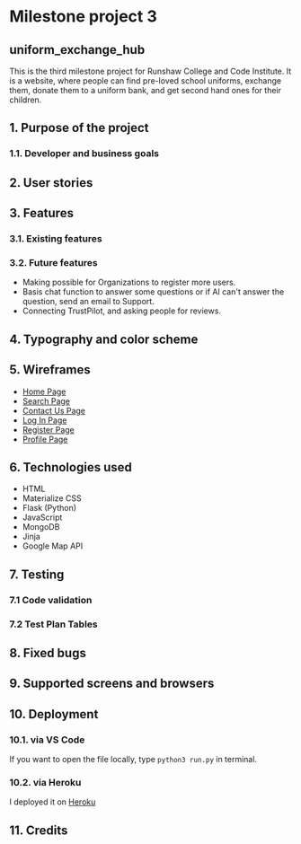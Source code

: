 # Milestone project 3
## uniform_exchange_hub
This is the third milestone project for Runshaw College and Code Institute. It is a website, where people can find pre-loved school uniforms, exchange them, donate them to a uniform bank, and get second hand ones for their children.

## 1. Purpose of the project
  ### 1.1. Developer and business goals
## 2. User stories
## 3. Features
   ### 3.1. Existing features
   ### 3.2. Future features
   * Making possible for Organizations to register more users.
   * Basis chat function to answer some questions or if AI can't answer the question, send an email to Support.
   * Connecting TrustPilot, and asking people for reviews.
## 4. Typography and color scheme
## 5. Wireframes
* [Home Page](static/images/Home%20Page.pdf)
* [Search Page](static/images/Search%20Page.pdf)
* [Contact Us Page](static/images/Contact%20Us%20Page.pdf)
* [Log In Page](static/images/Log%20In%20Page.pdf)
* [Register Page](static/images/Register%20Page.pdf)
* [Profile Page](static/images/Profile%20Page.pdf)
## 6. Technologies used
* HTML
* Materialize CSS
* Flask (Python)
* JavaScript
* MongoDB
* Jinja
* Google Map API
## 7. Testing
   ### 7.1 Code validation
   ### 7.2 Test Plan Tables
## 8. Fixed bugs
## 9. Supported screens and browsers
## 10. Deployment
   ### 10.1. via VS Code
   If you want to open the file locally, type `python3 run.py` in terminal.
   ### 10.2. via Heroku
   I deployed it on [Heroku](https://uniform-exchange-hub-9de6578280cd.herokuapp.com/)
## 11. Credits
